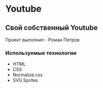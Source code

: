 # Youtube
## Свой собственный Youtube
Проект выполнил - Роман Петров
### Используемые технологии

* HTML
* CSS
* Normalize.css
* SVG Sprites
